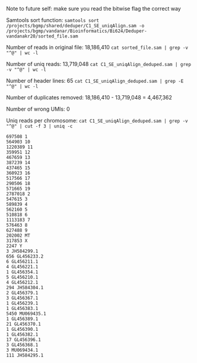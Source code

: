 Note to future self: make sure you read the bitwise flag the correct way

Samtools sort function: 
`samtools sort /projects/bgmp/shared/deduper/C1_SE_uniqAlign.sam -o /projects/bgmp/vandanar/Bioinformatics/Bi624/Deduper-vandanakr20/sorted_file.sam`

Number of reads in original file: 18,186,410
`cat sorted_file.sam | grep -v "^@" | wc -l`

Number of uniq reads: 13,719,048
`cat C1_SE_uniqAlign_deduped.sam | grep -v "^@" | wc -l`

Number of header lines: 65
`cat C1_SE_uniqAlign_deduped.sam | grep -E "^@" | wc -l`

Number of duplicates removed: 18,186,410 - 13,719,048 = 4,467,362

Number of wrong UMIs: 0

Uniq reads per chromosome: `cat C1_SE_uniqAlign_deduped.sam | grep -v "^@" | cut -f 3 | uniq -c`
```
697508 1
564903 10
1220389 11
359951 12
467659 13
387239 14
437465 15
360923 16
517566 17
290506 18
571665 19
2787018 2
547615 3
589839 4
562160 5
510818 6
1113183 7
576463 8
627488 9
202002 MT
317853 X
2247 Y
3 JH584299.1
656 GL456233.2
6 GL456211.1
4 GL456221.1
1 GL456354.1
5 GL456210.1
4 GL456212.1
294 JH584304.1
2 GL456379.1
3 GL456367.1
1 GL456239.1
1 GL456383.1
5450 MU069435.1
1 GL456389.1
21 GL456370.1
1 GL456390.1
1 GL456382.1
17 GL456396.1
3 GL456368.1
3 MU069434.1
111 JH584295.1
```

